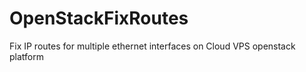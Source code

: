 # OpenStackFixRoutes
Fix IP routes for multiple ethernet interfaces on Cloud VPS openstack platform
